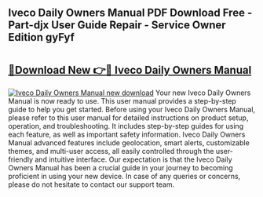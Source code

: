 ## Iveco Daily Owners Manual PDF Download Free - Part-djx User Guide Repair - Service Owner Edition gyFyf

# <h2><a href="http://cf20078.oget.top/?id=Iveco+Daily+Owners+Manual">🔗Download New 👉🔴 Iveco Daily Owners Manual</a></h2>

[![Iveco Daily Owners Manual new download](https://i.imgur.com/5g1atiW.png)](http://cf20078.oget.top/?id=Iveco+Daily+Owners+Manual)
Your new Iveco Daily Owners Manual is now ready to use. This user manual provides a step-by-step guide to help you get started. Before using your Iveco Daily Owners Manual, please refer to this user manual for detailed instructions on product setup, operation, and troubleshooting. It includes step-by-step guides for using each feature, as well as important safety information. Iveco Daily Owners Manual advanced features include geolocation, smart alerts, customizable themes, and multi-user access, all easily controlled through the user-friendly and intuitive interface. Our expectation is that the Iveco Daily Owners Manual has been a crucial guide in your journey to becoming proficient in using your new device. In case of any queries or concerns, please do not hesitate to contact our support team.
